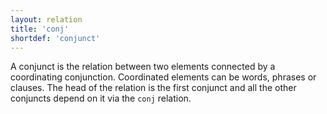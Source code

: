 ```yaml
---
layout: relation
title: 'conj'
shortdef: 'conjunct'
---
```


A conjunct is the relation between two elements connected by a coordinating conjunction. Coordinated elements can be words, phrases or clauses. The head of the relation is the first conjunct and all the other conjuncts depend on it via the `conj` relation.
<!-- Interlanguage links updated Út zář 29 18:41:14 CEST 2020 -->
